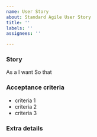 ```yaml
---
name: User Story
about: Standard Agile User Story
title: ''
labels: ''
assignees: ''

---
```


### Story
As a <user or stakeholder type>
I want <some software feature>
So that <some business value>

### Acceptance criteria
- criteria 1
- criteria 2
- criteria 3

### Extra details
